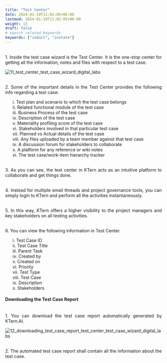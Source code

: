 ```yaml
---
title: "Test Center"
date: 2024-01-19T11:02:05+06:00
lastmod: 2024-01-19T11:02:05+06:00
weight: 13
draft: false
# search related keywords
keywords: ["induct", "instate"]
---
```

<div style='text-align: justify;'>

</br> 1. Inside the test case wizard is the Test Center. It is the one-stop center for getting all the information, notes and files with respect to a test case. 

![11_test_center_test_case_wizard_digital_labs](https://storage.googleapis.com/ktern-public-files/product-documentation/Digital%20Labs/11_test_center_test_case_wizard_digital_labs.png)
 
</br>2. Some of the important details in the Test Center provides the following info regarding a test case:
<ul>
i. Test plan and scenario to which the test case belongs
</br>ii. Related functional module of the test case       
</br>iii. Business Process of the test case
</br>iv. Description of the test case
</br>v. Materiality profiling score of the test case
</br>vi. Stakeholders involved in that particular test case
</br>vii. Planned vs Actual details of the test case
</br>viii. Any files uploaded by a team member against that test case
</br>ix. A discussion forum for stakeholders to collaborate
</br>x. A platform for any reference or wiki notes
</br>xi. The test case/work-item hierarchy tracker
</ul>

</br>3. As you can see, the test center in KTern acts as an intuitive platform to collaborate and get things done. 

</br>4. Instead for multiple email threads and project governance tools, you can simply login to KTern and perform all the activities instantaneously. 

</br>5. In this way, KTern offers a higher visibility to the project managers and key stakeholders on all testing activities.

</br>6. You can view the following information in Test Center.
<ul>
i. Test Case ID
</br>ii. Test Case Title
</br>iii. Parent Task
</br>iv. Created by
</br>v. Created on
</br>vi. Priority
</br>vii. Test Type
</br>viii. Test Case 
</br>ix. Description
</br>x. Stakeholders
</ul>

#### Downloading the Test Case Report

</br>1. You can download the test case report automatically generated by KTern.AI. 

![12_downloading_test_case_report_test_center_test_case_wizard_digital_labs](https://storage.googleapis.com/ktern-public-files/product-documentation/Digital%20Labs/12_downloading_test_case_report_test_center_test_case_wizard_digital_labs.png
 )

</br>2. The automated test case report shall contain all the information about the test case.

</div>